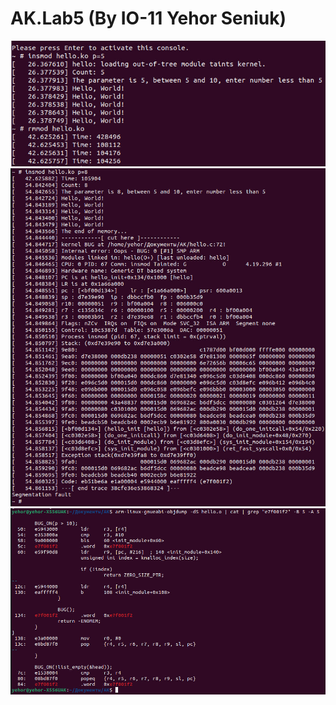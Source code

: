 # AK.Lab5 (By IO-11 Yehor Seniuk)

![alt](normal_workflow.jpg)
![alt](oops_message.jpg)
![alt](error_place.jpg)
